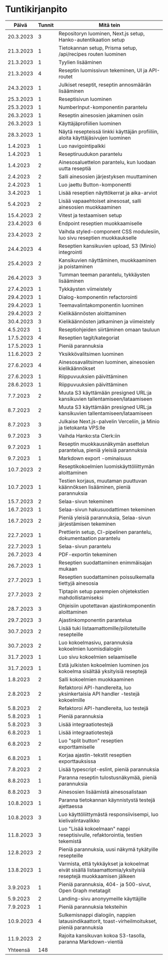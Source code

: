 # Tuntikirjanpito

| Päivä     | Tunnit | Mitä tein                                                                                                     |
| --------- | ------ | ------------------------------------------------------------------------------------------------------------- |
| 20.3.2023 | 3      | Repositoryn luominen, Next.js setup, Hanko-autentikaation setup                                               |
| 21.3.2023 | 1      | Tietokannan setup, Prisma setup, /api/recipes routen luominen                                                 |
| 21.3.2023 | 1      | Tyylien lisääminen                                                                                            |
| 21.3.2023 | 4      | Reseptin luomissivun tekeminen, UI ja API-routet                                                              |
| 24.3.2023 | 1      | Julkiset reseptit, reseptin annosmäärän lisääminen                                                            |
| 25.3.2023 | 1      | Reseptisivun luominen                                                                                         |
| 25.3.2023 | 1      | NumberInput-komponentin parantelu                                                                             |
| 26.3.2023 | 1      | Reseptin ainesosien jakaminen osiin                                                                           |
| 26.3.2023 | 1      | Käyttäjäprofiilien luominen                                                                                   |
| 28.3.2023 | 1      | Näytä resepteissä linkki käyttäjän profiiliin, aloita käyttäjäsivujen luominen                                |
| 1.4.2023  | 1      | Luo navigointipalkki                                                                                          |
| 1.4.2023  | 1      | Reseptiruudukon parantelu                                                                                     |
| 1.4.2023  | 2      | Ainesosaluettelon parantelu, kun luodaan uutta reseptiä                                                       |
| 2.4.2023  | 2      | Salli ainesosien järjestyksen muuttaminen                                                                     |
| 2.4.2023  | 1      | Luo jaettu Button-komponentti                                                                                 |
| 3.4.2023  | 1      | Lisää reseptien näyttökerrat ja aika-arviot                                                                   |
| 5.4.2023  | 2      | Lisää vapaaehtoiset ainesosat, salli ainesosien muokkaaminen                                                  |
| 15.4.2023 | 2      | Vitest ja testaamisen setup                                                                                   |
| 23.4.2023 | 6      | Endpoint reseptien muokkaamiselle                                                                             |
| 23.4.2023 | 2      | Vaihda styled-component CSS modulesiin, luo sivu reseptien muokkaukselle                                      |
| 24.4.2023 | 4      | Reseptien kansikuvien upload, S3 (Minio) integrointi                                                          |
| 25.4.2023 | 2      | Kansikuvien näyttäminen, muokkaaminen ja poistaminen                                                          |
| 26.4.2023 | 3      | Tumman teeman parantelu, tykkäysten lisääminen                                                                |
| 27.4.2023 | 1      | Tykkäysten viimeistely                                                                                        |
| 29.4.2023 | 1      | Dialog-komponentin refactorointi                                                                              |
| 29.4.2023 | 1      | Teemavalintakomponentin luominen                                                                              |
| 29.4.2023 | 2      | Kielikäännösten aloittaminen                                                                                  |
| 30.4.2023 | 3      | Kielikäännösten jatkaminen ja viimeistely                                                                     |
| 4.5.2023  | 1      | Reseptiohjeiden siirtäminen omaan tauluun                                                                     |
| 17.5.2023 | 4      | Reseptien tagit/kategoriat                                                                                    |
| 17.5.2023 | 1      | Pieniä parannuksia                                                                                            |
| 11.6.2023 | 2      | Yksikkövalitsimen luominen                                                                                    |
| 27.6.2023 | 4      | Ainesosavalitsimen luominen, ainesosien kielikäännökset                                                       |
| 27.6.2023 | 1      | Riippuvuuksien päivittäminen                                                                                  |
| 28.6.2023 | 1      | Riippuvuuksien päivittäminen                                                                                  |
| 7.7.2023  | 2      | Muuta S3 käyttämään presigned URL:ja kansikuvien tallentamiseen/lataamiseen                                   |
| 8.7.2023  | 2      | Muuta S3 käyttämään presigned URL:ja kansikuvien tallentamiseen/lataamiseen                                   |
| 8.7.2023  | 3      | Julkaise Next.js-palvelin Verceliin, ja Minio ja tietokanta VPS:lle                                           |
| 9.7.2023  | 3      | Vaihda Hanko:sta Clerk:iin                                                                                    |
| 9.7.2023  | 1      | Reseptin muokkausnäkymän asettelun parantelua, pieniä yleisiä parannuksia                                     |
| 9.7.2023  | 1      | Markdown export -ominaisuus                                                                                   |
| 10.7.2023 | 2      | Reseptikokoelmien luomiskäyttöliittymän aloittaminen                                                          |
| 10.7.2023 | 1      | Testien korjaus, muutaman puuttuvan käännöksen lisääminen, pieniä parannuksia                                 |
| 15.7.2023 | 2      | Selaa-sivun tekeminen                                                                                         |
| 16.7.2023 | 1      | Selaa-sivun hakusuodattimen tekeminen                                                                         |
| 16.7.2023 | 2      | Pieniä yleisiä parannuksia, Selaa-sivun järjestämisen tekeminen                                               |
| 22.7.2023 | 1      | Prettierin setup, CI-pipelinen parantelu, dokumentaation parantelu                                            |
| 22.7.2023 | 1      | Selaa-sivun parantelu                                                                                         |
| 26.7.2023 | 4      | PDF-exportin tekeminen                                                                                        |
| 26.7.2023 | 1      | Reseptien suodattaminen enimmäisajan mukaan                                                                   |
| 27.7.2023 | 1      | Reseptien suodattaminen poissulkemalla tiettyjä ainesosia                                                     |
| 27.7.2023 | 2      | Tiptapin setup parempien ohjetekstien mahdollistamiseksi                                                      |
| 28.7.2023 | 3      | Ohjeisiin upotettavan ajastinkomponentin aloittaminen                                                         |
| 29.7.2023 | 3      | Ajastinkomponentin parantelua                                                                                 |
| 30.7.2023 | 2      | Lisää tuki listaamattomille/piilotetuille resepteille                                                         |
| 30.7.2023 | 2      | Luo kokoelmasivu, parannuksia kokoelmien luomisdialogiin                                                      |
| 31.7.2023 | 1      | Luo sivu kokoelmien selaamiselle                                                                              |
| 31.7.2023 | 1      | Estä julkisten kokoelmien luominen jos kokoelma sisältää yksityisiä reseptejä                                 |
| 1.8.2023  | 2      | Salli kokoelmien muokkaaminen                                                                                 |
| 2.8.2023  | 2      | Refaktoroi API-handlereita, luo yksinkertaisia API handler -testejä kokoelmille                               |
| 5.8.2023  | 2      | Refaktoroi API-handlereita, luo testejä                                                                       |
| 5.8.2023  | 1      | Pieniä parannuksia                                                                                            |
| 5.8.2023  | 3      | Lisää integraatiotestejä                                                                                      |
| 6.8.2023  | 1      | Lisää integraatiotestejä                                                                                      |
| 6.8.2023  | 2      | Luo "split button" reseptien exporttamiselle                                                                  |
| 6.8.2023  | 1      | Korjaa ajastin-tekstit reseptien exporttauksissa                                                              |
| 7.8.2023  | 2      | Lisää typescript-eslint, pieniä parannuksia                                                                   |
| 8.8.2023  | 1      | Paranna reseptin tulostusnäkymää, pieniä parannuksia                                                          |
| 8.8.2023  | 3      | Ainesosien lisäämistä ainesosalistaan                                                                         |
| 10.8.2023 | 1      | Paranna tietokannan käynnistystä testejä ajettaessa                                                           |
| 10.8.2023 | 3      | Luo käyttöliittymästä responsiivisempi, luo kielivalintavalikko                                               |
| 11.8.2023 | 3      | Luo "Lisää kokoelmaan" nappi reseptisivulle, refaktorointia, testien tekemistä                                |
| 12.8.2023 | 2      | Pieniä parannuksia, uusi näkymä tykätyille resepteille                                                        |
| 13.8.2023 | 1      | Varmista, että tykkäykset ja kokoelmat eivät sisällä listaamattomia/yksityisiä reseptejä muokkaamisen jälkeen |
| 3.9.2023  | 1      | Pieniä parannuksia, 404- ja 500-sivut, Open Graph metatagit                                                   |
| 5.9.2023  | 2      | Landing-sivu anonyymeille käyttäjille                                                                         |
| 7.9.2023  | 1      | Pieniä parannuksia teksteihin                                                                                 |
| 10.9.2023 | 4      | Sulkemisnappi dialogiin, nappien latausindikaattorit, toast-virheilmoitukset, pieniä parannuksia              |
| 11.9.2023 | 2      | Rajoita kansikuvan kokoa S3-tasolla, paranna Markdown-vientiä                                                 |
| Yhteensä  | 148    |                                                                                                               |
